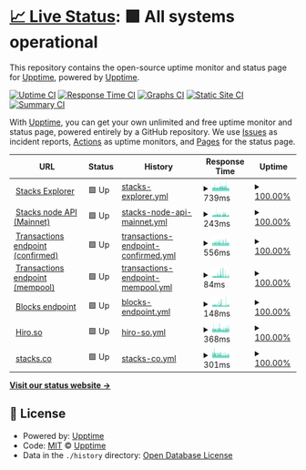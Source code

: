 # [📈 Live Status](https://upptime.github.io/upptime): <!--live status--> **🟩 All systems operational**

This repository contains the open-source uptime monitor and status page for [Upptime](https://upptime.js.org), powered by [Upptime](https://github.com/upptime/upptime).

[![Uptime CI](https://github.com/aulneau/stacks-status/workflows/Uptime%20CI/badge.svg)](https://github.com/upptime/upptime/actions?query=workflow%3A%22Uptime+CI%22)
[![Response Time CI](https://github.com/aulneau/stacks-status/workflows/Response%20Time%20CI/badge.svg)](https://github.com/upptime/upptime/actions?query=workflow%3A%22Response+Time+CI%22)
[![Graphs CI](https://github.com/aulneau/stacks-status/workflows/Graphs%20CI/badge.svg)](https://github.com/upptime/upptime/actions?query=workflow%3A%22Graphs+CI%22)
[![Static Site CI](https://github.com/aulneau/stacks-status/workflows/Static%20Site%20CI/badge.svg)](https://github.com/upptime/upptime/actions?query=workflow%3A%22Static+Site+CI%22)
[![Summary CI](https://github.com/aulneau/stacks-status/workflows/Summary%20CI/badge.svg)](https://github.com/upptime/upptime/actions?query=workflow%3A%22Summary+CI%22)

With [Upptime](https://upptime.js.org), you can get your own unlimited and free uptime monitor and status page, powered entirely by a GitHub repository. We use [Issues](https://github.com/upptime/upptime/issues) as incident reports, [Actions](https://github.com/upptime/upptime/actions) as uptime monitors, and [Pages](https://upptime.github.io/upptime) for the status page.

<!--start: status pages-->
<!-- This summary is generated by Upptime (https://github.com/upptime/upptime) -->
<!-- Do not edit this manually, your changes will be overwritten -->
<!-- prettier-ignore -->
| URL | Status | History | Response Time | Uptime |
| --- | ------ | ------- | ------------- | ------ |
| <img alt="" src="https://favicons.githubusercontent.com/explorer.stacks.co" height="13"> [Stacks Explorer](https://explorer.stacks.co) | 🟩 Up | [stacks-explorer.yml](https://github.com/aulneau/stacks-status/commits/HEAD/history/stacks-explorer.yml) | <details><summary><img alt="Response time graph" src="./graphs/stacks-explorer/response-time-week.png" height="20"> 739ms</summary><br><a href="https://stacks-status.com/history/stacks-explorer"><img alt="Response time 764" src="https://img.shields.io/endpoint?url=https%3A%2F%2Fraw.githubusercontent.com%2Faulneau%2Fstacks-status%2FHEAD%2Fapi%2Fstacks-explorer%2Fresponse-time.json"></a><br><a href="https://stacks-status.com/history/stacks-explorer"><img alt="24-hour response time 622" src="https://img.shields.io/endpoint?url=https%3A%2F%2Fraw.githubusercontent.com%2Faulneau%2Fstacks-status%2FHEAD%2Fapi%2Fstacks-explorer%2Fresponse-time-day.json"></a><br><a href="https://stacks-status.com/history/stacks-explorer"><img alt="7-day response time 739" src="https://img.shields.io/endpoint?url=https%3A%2F%2Fraw.githubusercontent.com%2Faulneau%2Fstacks-status%2FHEAD%2Fapi%2Fstacks-explorer%2Fresponse-time-week.json"></a><br><a href="https://stacks-status.com/history/stacks-explorer"><img alt="30-day response time 764" src="https://img.shields.io/endpoint?url=https%3A%2F%2Fraw.githubusercontent.com%2Faulneau%2Fstacks-status%2FHEAD%2Fapi%2Fstacks-explorer%2Fresponse-time-month.json"></a><br><a href="https://stacks-status.com/history/stacks-explorer"><img alt="1-year response time 764" src="https://img.shields.io/endpoint?url=https%3A%2F%2Fraw.githubusercontent.com%2Faulneau%2Fstacks-status%2FHEAD%2Fapi%2Fstacks-explorer%2Fresponse-time-year.json"></a></details> | <details><summary><a href="https://stacks-status.com/history/stacks-explorer">100.00%</a></summary><a href="https://stacks-status.com/history/stacks-explorer"><img alt="All-time uptime 100.00%" src="https://img.shields.io/endpoint?url=https%3A%2F%2Fraw.githubusercontent.com%2Faulneau%2Fstacks-status%2FHEAD%2Fapi%2Fstacks-explorer%2Fuptime.json"></a><br><a href="https://stacks-status.com/history/stacks-explorer"><img alt="24-hour uptime 100.00%" src="https://img.shields.io/endpoint?url=https%3A%2F%2Fraw.githubusercontent.com%2Faulneau%2Fstacks-status%2FHEAD%2Fapi%2Fstacks-explorer%2Fuptime-day.json"></a><br><a href="https://stacks-status.com/history/stacks-explorer"><img alt="7-day uptime 100.00%" src="https://img.shields.io/endpoint?url=https%3A%2F%2Fraw.githubusercontent.com%2Faulneau%2Fstacks-status%2FHEAD%2Fapi%2Fstacks-explorer%2Fuptime-week.json"></a><br><a href="https://stacks-status.com/history/stacks-explorer"><img alt="30-day uptime 100.00%" src="https://img.shields.io/endpoint?url=https%3A%2F%2Fraw.githubusercontent.com%2Faulneau%2Fstacks-status%2FHEAD%2Fapi%2Fstacks-explorer%2Fuptime-month.json"></a><br><a href="https://stacks-status.com/history/stacks-explorer"><img alt="1-year uptime 100.00%" src="https://img.shields.io/endpoint?url=https%3A%2F%2Fraw.githubusercontent.com%2Faulneau%2Fstacks-status%2FHEAD%2Fapi%2Fstacks-explorer%2Fuptime-year.json"></a></details>
| <img alt="" src="https://favicons.githubusercontent.com/stacks-node-api.stacks.co" height="13"> [Stacks node API (Mainnet)](https://stacks-node-api.stacks.co) | 🟩 Up | [stacks-node-api-mainnet.yml](https://github.com/aulneau/stacks-status/commits/HEAD/history/stacks-node-api-mainnet.yml) | <details><summary><img alt="Response time graph" src="./graphs/stacks-node-api-mainnet/response-time-week.png" height="20"> 243ms</summary><br><a href="https://stacks-status.com/history/stacks-node-api-mainnet"><img alt="Response time 242" src="https://img.shields.io/endpoint?url=https%3A%2F%2Fraw.githubusercontent.com%2Faulneau%2Fstacks-status%2FHEAD%2Fapi%2Fstacks-node-api-mainnet%2Fresponse-time.json"></a><br><a href="https://stacks-status.com/history/stacks-node-api-mainnet"><img alt="24-hour response time 191" src="https://img.shields.io/endpoint?url=https%3A%2F%2Fraw.githubusercontent.com%2Faulneau%2Fstacks-status%2FHEAD%2Fapi%2Fstacks-node-api-mainnet%2Fresponse-time-day.json"></a><br><a href="https://stacks-status.com/history/stacks-node-api-mainnet"><img alt="7-day response time 243" src="https://img.shields.io/endpoint?url=https%3A%2F%2Fraw.githubusercontent.com%2Faulneau%2Fstacks-status%2FHEAD%2Fapi%2Fstacks-node-api-mainnet%2Fresponse-time-week.json"></a><br><a href="https://stacks-status.com/history/stacks-node-api-mainnet"><img alt="30-day response time 242" src="https://img.shields.io/endpoint?url=https%3A%2F%2Fraw.githubusercontent.com%2Faulneau%2Fstacks-status%2FHEAD%2Fapi%2Fstacks-node-api-mainnet%2Fresponse-time-month.json"></a><br><a href="https://stacks-status.com/history/stacks-node-api-mainnet"><img alt="1-year response time 242" src="https://img.shields.io/endpoint?url=https%3A%2F%2Fraw.githubusercontent.com%2Faulneau%2Fstacks-status%2FHEAD%2Fapi%2Fstacks-node-api-mainnet%2Fresponse-time-year.json"></a></details> | <details><summary><a href="https://stacks-status.com/history/stacks-node-api-mainnet">100.00%</a></summary><a href="https://stacks-status.com/history/stacks-node-api-mainnet"><img alt="All-time uptime 100.00%" src="https://img.shields.io/endpoint?url=https%3A%2F%2Fraw.githubusercontent.com%2Faulneau%2Fstacks-status%2FHEAD%2Fapi%2Fstacks-node-api-mainnet%2Fuptime.json"></a><br><a href="https://stacks-status.com/history/stacks-node-api-mainnet"><img alt="24-hour uptime 100.00%" src="https://img.shields.io/endpoint?url=https%3A%2F%2Fraw.githubusercontent.com%2Faulneau%2Fstacks-status%2FHEAD%2Fapi%2Fstacks-node-api-mainnet%2Fuptime-day.json"></a><br><a href="https://stacks-status.com/history/stacks-node-api-mainnet"><img alt="7-day uptime 100.00%" src="https://img.shields.io/endpoint?url=https%3A%2F%2Fraw.githubusercontent.com%2Faulneau%2Fstacks-status%2FHEAD%2Fapi%2Fstacks-node-api-mainnet%2Fuptime-week.json"></a><br><a href="https://stacks-status.com/history/stacks-node-api-mainnet"><img alt="30-day uptime 100.00%" src="https://img.shields.io/endpoint?url=https%3A%2F%2Fraw.githubusercontent.com%2Faulneau%2Fstacks-status%2FHEAD%2Fapi%2Fstacks-node-api-mainnet%2Fuptime-month.json"></a><br><a href="https://stacks-status.com/history/stacks-node-api-mainnet"><img alt="1-year uptime 100.00%" src="https://img.shields.io/endpoint?url=https%3A%2F%2Fraw.githubusercontent.com%2Faulneau%2Fstacks-status%2FHEAD%2Fapi%2Fstacks-node-api-mainnet%2Fuptime-year.json"></a></details>
| <img alt="" src="https://favicons.githubusercontent.com/stacks-node-api.stacks.co" height="13"> [Transactions endpoint (confirmed)](https://stacks-node-api.stacks.co/extended/v1/tx) | 🟩 Up | [transactions-endpoint-confirmed.yml](https://github.com/aulneau/stacks-status/commits/HEAD/history/transactions-endpoint-confirmed.yml) | <details><summary><img alt="Response time graph" src="./graphs/transactions-endpoint-confirmed/response-time-week.png" height="20"> 556ms</summary><br><a href="https://stacks-status.com/history/transactions-endpoint-confirmed"><img alt="Response time 527" src="https://img.shields.io/endpoint?url=https%3A%2F%2Fraw.githubusercontent.com%2Faulneau%2Fstacks-status%2FHEAD%2Fapi%2Ftransactions-endpoint-confirmed%2Fresponse-time.json"></a><br><a href="https://stacks-status.com/history/transactions-endpoint-confirmed"><img alt="24-hour response time 509" src="https://img.shields.io/endpoint?url=https%3A%2F%2Fraw.githubusercontent.com%2Faulneau%2Fstacks-status%2FHEAD%2Fapi%2Ftransactions-endpoint-confirmed%2Fresponse-time-day.json"></a><br><a href="https://stacks-status.com/history/transactions-endpoint-confirmed"><img alt="7-day response time 556" src="https://img.shields.io/endpoint?url=https%3A%2F%2Fraw.githubusercontent.com%2Faulneau%2Fstacks-status%2FHEAD%2Fapi%2Ftransactions-endpoint-confirmed%2Fresponse-time-week.json"></a><br><a href="https://stacks-status.com/history/transactions-endpoint-confirmed"><img alt="30-day response time 527" src="https://img.shields.io/endpoint?url=https%3A%2F%2Fraw.githubusercontent.com%2Faulneau%2Fstacks-status%2FHEAD%2Fapi%2Ftransactions-endpoint-confirmed%2Fresponse-time-month.json"></a><br><a href="https://stacks-status.com/history/transactions-endpoint-confirmed"><img alt="1-year response time 527" src="https://img.shields.io/endpoint?url=https%3A%2F%2Fraw.githubusercontent.com%2Faulneau%2Fstacks-status%2FHEAD%2Fapi%2Ftransactions-endpoint-confirmed%2Fresponse-time-year.json"></a></details> | <details><summary><a href="https://stacks-status.com/history/transactions-endpoint-confirmed">100.00%</a></summary><a href="https://stacks-status.com/history/transactions-endpoint-confirmed"><img alt="All-time uptime 100.00%" src="https://img.shields.io/endpoint?url=https%3A%2F%2Fraw.githubusercontent.com%2Faulneau%2Fstacks-status%2FHEAD%2Fapi%2Ftransactions-endpoint-confirmed%2Fuptime.json"></a><br><a href="https://stacks-status.com/history/transactions-endpoint-confirmed"><img alt="24-hour uptime 100.00%" src="https://img.shields.io/endpoint?url=https%3A%2F%2Fraw.githubusercontent.com%2Faulneau%2Fstacks-status%2FHEAD%2Fapi%2Ftransactions-endpoint-confirmed%2Fuptime-day.json"></a><br><a href="https://stacks-status.com/history/transactions-endpoint-confirmed"><img alt="7-day uptime 100.00%" src="https://img.shields.io/endpoint?url=https%3A%2F%2Fraw.githubusercontent.com%2Faulneau%2Fstacks-status%2FHEAD%2Fapi%2Ftransactions-endpoint-confirmed%2Fuptime-week.json"></a><br><a href="https://stacks-status.com/history/transactions-endpoint-confirmed"><img alt="30-day uptime 100.00%" src="https://img.shields.io/endpoint?url=https%3A%2F%2Fraw.githubusercontent.com%2Faulneau%2Fstacks-status%2FHEAD%2Fapi%2Ftransactions-endpoint-confirmed%2Fuptime-month.json"></a><br><a href="https://stacks-status.com/history/transactions-endpoint-confirmed"><img alt="1-year uptime 100.00%" src="https://img.shields.io/endpoint?url=https%3A%2F%2Fraw.githubusercontent.com%2Faulneau%2Fstacks-status%2FHEAD%2Fapi%2Ftransactions-endpoint-confirmed%2Fuptime-year.json"></a></details>
| <img alt="" src="https://favicons.githubusercontent.com/stacks-node-api.stacks.co" height="13"> [Transactions endpoint (mempool)](https://stacks-node-api.stacks.co/extended/v1/tx/mempool) | 🟩 Up | [transactions-endpoint-mempool.yml](https://github.com/aulneau/stacks-status/commits/HEAD/history/transactions-endpoint-mempool.yml) | <details><summary><img alt="Response time graph" src="./graphs/transactions-endpoint-mempool/response-time-week.png" height="20"> 84ms</summary><br><a href="https://stacks-status.com/history/transactions-endpoint-mempool"><img alt="Response time 100" src="https://img.shields.io/endpoint?url=https%3A%2F%2Fraw.githubusercontent.com%2Faulneau%2Fstacks-status%2FHEAD%2Fapi%2Ftransactions-endpoint-mempool%2Fresponse-time.json"></a><br><a href="https://stacks-status.com/history/transactions-endpoint-mempool"><img alt="24-hour response time 68" src="https://img.shields.io/endpoint?url=https%3A%2F%2Fraw.githubusercontent.com%2Faulneau%2Fstacks-status%2FHEAD%2Fapi%2Ftransactions-endpoint-mempool%2Fresponse-time-day.json"></a><br><a href="https://stacks-status.com/history/transactions-endpoint-mempool"><img alt="7-day response time 84" src="https://img.shields.io/endpoint?url=https%3A%2F%2Fraw.githubusercontent.com%2Faulneau%2Fstacks-status%2FHEAD%2Fapi%2Ftransactions-endpoint-mempool%2Fresponse-time-week.json"></a><br><a href="https://stacks-status.com/history/transactions-endpoint-mempool"><img alt="30-day response time 100" src="https://img.shields.io/endpoint?url=https%3A%2F%2Fraw.githubusercontent.com%2Faulneau%2Fstacks-status%2FHEAD%2Fapi%2Ftransactions-endpoint-mempool%2Fresponse-time-month.json"></a><br><a href="https://stacks-status.com/history/transactions-endpoint-mempool"><img alt="1-year response time 100" src="https://img.shields.io/endpoint?url=https%3A%2F%2Fraw.githubusercontent.com%2Faulneau%2Fstacks-status%2FHEAD%2Fapi%2Ftransactions-endpoint-mempool%2Fresponse-time-year.json"></a></details> | <details><summary><a href="https://stacks-status.com/history/transactions-endpoint-mempool">100.00%</a></summary><a href="https://stacks-status.com/history/transactions-endpoint-mempool"><img alt="All-time uptime 100.00%" src="https://img.shields.io/endpoint?url=https%3A%2F%2Fraw.githubusercontent.com%2Faulneau%2Fstacks-status%2FHEAD%2Fapi%2Ftransactions-endpoint-mempool%2Fuptime.json"></a><br><a href="https://stacks-status.com/history/transactions-endpoint-mempool"><img alt="24-hour uptime 100.00%" src="https://img.shields.io/endpoint?url=https%3A%2F%2Fraw.githubusercontent.com%2Faulneau%2Fstacks-status%2FHEAD%2Fapi%2Ftransactions-endpoint-mempool%2Fuptime-day.json"></a><br><a href="https://stacks-status.com/history/transactions-endpoint-mempool"><img alt="7-day uptime 100.00%" src="https://img.shields.io/endpoint?url=https%3A%2F%2Fraw.githubusercontent.com%2Faulneau%2Fstacks-status%2FHEAD%2Fapi%2Ftransactions-endpoint-mempool%2Fuptime-week.json"></a><br><a href="https://stacks-status.com/history/transactions-endpoint-mempool"><img alt="30-day uptime 100.00%" src="https://img.shields.io/endpoint?url=https%3A%2F%2Fraw.githubusercontent.com%2Faulneau%2Fstacks-status%2FHEAD%2Fapi%2Ftransactions-endpoint-mempool%2Fuptime-month.json"></a><br><a href="https://stacks-status.com/history/transactions-endpoint-mempool"><img alt="1-year uptime 100.00%" src="https://img.shields.io/endpoint?url=https%3A%2F%2Fraw.githubusercontent.com%2Faulneau%2Fstacks-status%2FHEAD%2Fapi%2Ftransactions-endpoint-mempool%2Fuptime-year.json"></a></details>
| <img alt="" src="https://favicons.githubusercontent.com/stacks-node-api.stacks.co" height="13"> [Blocks endpoint](https://stacks-node-api.stacks.co/extended/v1/block) | 🟩 Up | [blocks-endpoint.yml](https://github.com/aulneau/stacks-status/commits/HEAD/history/blocks-endpoint.yml) | <details><summary><img alt="Response time graph" src="./graphs/blocks-endpoint/response-time-week.png" height="20"> 148ms</summary><br><a href="https://stacks-status.com/history/blocks-endpoint"><img alt="Response time 150" src="https://img.shields.io/endpoint?url=https%3A%2F%2Fraw.githubusercontent.com%2Faulneau%2Fstacks-status%2FHEAD%2Fapi%2Fblocks-endpoint%2Fresponse-time.json"></a><br><a href="https://stacks-status.com/history/blocks-endpoint"><img alt="24-hour response time 139" src="https://img.shields.io/endpoint?url=https%3A%2F%2Fraw.githubusercontent.com%2Faulneau%2Fstacks-status%2FHEAD%2Fapi%2Fblocks-endpoint%2Fresponse-time-day.json"></a><br><a href="https://stacks-status.com/history/blocks-endpoint"><img alt="7-day response time 148" src="https://img.shields.io/endpoint?url=https%3A%2F%2Fraw.githubusercontent.com%2Faulneau%2Fstacks-status%2FHEAD%2Fapi%2Fblocks-endpoint%2Fresponse-time-week.json"></a><br><a href="https://stacks-status.com/history/blocks-endpoint"><img alt="30-day response time 150" src="https://img.shields.io/endpoint?url=https%3A%2F%2Fraw.githubusercontent.com%2Faulneau%2Fstacks-status%2FHEAD%2Fapi%2Fblocks-endpoint%2Fresponse-time-month.json"></a><br><a href="https://stacks-status.com/history/blocks-endpoint"><img alt="1-year response time 150" src="https://img.shields.io/endpoint?url=https%3A%2F%2Fraw.githubusercontent.com%2Faulneau%2Fstacks-status%2FHEAD%2Fapi%2Fblocks-endpoint%2Fresponse-time-year.json"></a></details> | <details><summary><a href="https://stacks-status.com/history/blocks-endpoint">100.00%</a></summary><a href="https://stacks-status.com/history/blocks-endpoint"><img alt="All-time uptime 100.00%" src="https://img.shields.io/endpoint?url=https%3A%2F%2Fraw.githubusercontent.com%2Faulneau%2Fstacks-status%2FHEAD%2Fapi%2Fblocks-endpoint%2Fuptime.json"></a><br><a href="https://stacks-status.com/history/blocks-endpoint"><img alt="24-hour uptime 100.00%" src="https://img.shields.io/endpoint?url=https%3A%2F%2Fraw.githubusercontent.com%2Faulneau%2Fstacks-status%2FHEAD%2Fapi%2Fblocks-endpoint%2Fuptime-day.json"></a><br><a href="https://stacks-status.com/history/blocks-endpoint"><img alt="7-day uptime 100.00%" src="https://img.shields.io/endpoint?url=https%3A%2F%2Fraw.githubusercontent.com%2Faulneau%2Fstacks-status%2FHEAD%2Fapi%2Fblocks-endpoint%2Fuptime-week.json"></a><br><a href="https://stacks-status.com/history/blocks-endpoint"><img alt="30-day uptime 100.00%" src="https://img.shields.io/endpoint?url=https%3A%2F%2Fraw.githubusercontent.com%2Faulneau%2Fstacks-status%2FHEAD%2Fapi%2Fblocks-endpoint%2Fuptime-month.json"></a><br><a href="https://stacks-status.com/history/blocks-endpoint"><img alt="1-year uptime 100.00%" src="https://img.shields.io/endpoint?url=https%3A%2F%2Fraw.githubusercontent.com%2Faulneau%2Fstacks-status%2FHEAD%2Fapi%2Fblocks-endpoint%2Fuptime-year.json"></a></details>
| <img alt="" src="https://favicons.githubusercontent.com/hiro.so" height="13"> [Hiro.so](https://hiro.so) | 🟩 Up | [hiro-so.yml](https://github.com/aulneau/stacks-status/commits/HEAD/history/hiro-so.yml) | <details><summary><img alt="Response time graph" src="./graphs/hiro-so/response-time-week.png" height="20"> 368ms</summary><br><a href="https://stacks-status.com/history/hiro-so"><img alt="Response time 409" src="https://img.shields.io/endpoint?url=https%3A%2F%2Fraw.githubusercontent.com%2Faulneau%2Fstacks-status%2FHEAD%2Fapi%2Fhiro-so%2Fresponse-time.json"></a><br><a href="https://stacks-status.com/history/hiro-so"><img alt="24-hour response time 407" src="https://img.shields.io/endpoint?url=https%3A%2F%2Fraw.githubusercontent.com%2Faulneau%2Fstacks-status%2FHEAD%2Fapi%2Fhiro-so%2Fresponse-time-day.json"></a><br><a href="https://stacks-status.com/history/hiro-so"><img alt="7-day response time 368" src="https://img.shields.io/endpoint?url=https%3A%2F%2Fraw.githubusercontent.com%2Faulneau%2Fstacks-status%2FHEAD%2Fapi%2Fhiro-so%2Fresponse-time-week.json"></a><br><a href="https://stacks-status.com/history/hiro-so"><img alt="30-day response time 409" src="https://img.shields.io/endpoint?url=https%3A%2F%2Fraw.githubusercontent.com%2Faulneau%2Fstacks-status%2FHEAD%2Fapi%2Fhiro-so%2Fresponse-time-month.json"></a><br><a href="https://stacks-status.com/history/hiro-so"><img alt="1-year response time 409" src="https://img.shields.io/endpoint?url=https%3A%2F%2Fraw.githubusercontent.com%2Faulneau%2Fstacks-status%2FHEAD%2Fapi%2Fhiro-so%2Fresponse-time-year.json"></a></details> | <details><summary><a href="https://stacks-status.com/history/hiro-so">100.00%</a></summary><a href="https://stacks-status.com/history/hiro-so"><img alt="All-time uptime 100.00%" src="https://img.shields.io/endpoint?url=https%3A%2F%2Fraw.githubusercontent.com%2Faulneau%2Fstacks-status%2FHEAD%2Fapi%2Fhiro-so%2Fuptime.json"></a><br><a href="https://stacks-status.com/history/hiro-so"><img alt="24-hour uptime 100.00%" src="https://img.shields.io/endpoint?url=https%3A%2F%2Fraw.githubusercontent.com%2Faulneau%2Fstacks-status%2FHEAD%2Fapi%2Fhiro-so%2Fuptime-day.json"></a><br><a href="https://stacks-status.com/history/hiro-so"><img alt="7-day uptime 100.00%" src="https://img.shields.io/endpoint?url=https%3A%2F%2Fraw.githubusercontent.com%2Faulneau%2Fstacks-status%2FHEAD%2Fapi%2Fhiro-so%2Fuptime-week.json"></a><br><a href="https://stacks-status.com/history/hiro-so"><img alt="30-day uptime 100.00%" src="https://img.shields.io/endpoint?url=https%3A%2F%2Fraw.githubusercontent.com%2Faulneau%2Fstacks-status%2FHEAD%2Fapi%2Fhiro-so%2Fuptime-month.json"></a><br><a href="https://stacks-status.com/history/hiro-so"><img alt="1-year uptime 100.00%" src="https://img.shields.io/endpoint?url=https%3A%2F%2Fraw.githubusercontent.com%2Faulneau%2Fstacks-status%2FHEAD%2Fapi%2Fhiro-so%2Fuptime-year.json"></a></details>
| <img alt="" src="https://favicons.githubusercontent.com/stacks.co" height="13"> [stacks.co](https://stacks.co) | 🟩 Up | [stacks-co.yml](https://github.com/aulneau/stacks-status/commits/HEAD/history/stacks-co.yml) | <details><summary><img alt="Response time graph" src="./graphs/stacks-co/response-time-week.png" height="20"> 301ms</summary><br><a href="https://stacks-status.com/history/stacks-co"><img alt="Response time 316" src="https://img.shields.io/endpoint?url=https%3A%2F%2Fraw.githubusercontent.com%2Faulneau%2Fstacks-status%2FHEAD%2Fapi%2Fstacks-co%2Fresponse-time.json"></a><br><a href="https://stacks-status.com/history/stacks-co"><img alt="24-hour response time 282" src="https://img.shields.io/endpoint?url=https%3A%2F%2Fraw.githubusercontent.com%2Faulneau%2Fstacks-status%2FHEAD%2Fapi%2Fstacks-co%2Fresponse-time-day.json"></a><br><a href="https://stacks-status.com/history/stacks-co"><img alt="7-day response time 301" src="https://img.shields.io/endpoint?url=https%3A%2F%2Fraw.githubusercontent.com%2Faulneau%2Fstacks-status%2FHEAD%2Fapi%2Fstacks-co%2Fresponse-time-week.json"></a><br><a href="https://stacks-status.com/history/stacks-co"><img alt="30-day response time 316" src="https://img.shields.io/endpoint?url=https%3A%2F%2Fraw.githubusercontent.com%2Faulneau%2Fstacks-status%2FHEAD%2Fapi%2Fstacks-co%2Fresponse-time-month.json"></a><br><a href="https://stacks-status.com/history/stacks-co"><img alt="1-year response time 316" src="https://img.shields.io/endpoint?url=https%3A%2F%2Fraw.githubusercontent.com%2Faulneau%2Fstacks-status%2FHEAD%2Fapi%2Fstacks-co%2Fresponse-time-year.json"></a></details> | <details><summary><a href="https://stacks-status.com/history/stacks-co">100.00%</a></summary><a href="https://stacks-status.com/history/stacks-co"><img alt="All-time uptime 100.00%" src="https://img.shields.io/endpoint?url=https%3A%2F%2Fraw.githubusercontent.com%2Faulneau%2Fstacks-status%2FHEAD%2Fapi%2Fstacks-co%2Fuptime.json"></a><br><a href="https://stacks-status.com/history/stacks-co"><img alt="24-hour uptime 100.00%" src="https://img.shields.io/endpoint?url=https%3A%2F%2Fraw.githubusercontent.com%2Faulneau%2Fstacks-status%2FHEAD%2Fapi%2Fstacks-co%2Fuptime-day.json"></a><br><a href="https://stacks-status.com/history/stacks-co"><img alt="7-day uptime 100.00%" src="https://img.shields.io/endpoint?url=https%3A%2F%2Fraw.githubusercontent.com%2Faulneau%2Fstacks-status%2FHEAD%2Fapi%2Fstacks-co%2Fuptime-week.json"></a><br><a href="https://stacks-status.com/history/stacks-co"><img alt="30-day uptime 100.00%" src="https://img.shields.io/endpoint?url=https%3A%2F%2Fraw.githubusercontent.com%2Faulneau%2Fstacks-status%2FHEAD%2Fapi%2Fstacks-co%2Fuptime-month.json"></a><br><a href="https://stacks-status.com/history/stacks-co"><img alt="1-year uptime 100.00%" src="https://img.shields.io/endpoint?url=https%3A%2F%2Fraw.githubusercontent.com%2Faulneau%2Fstacks-status%2FHEAD%2Fapi%2Fstacks-co%2Fuptime-year.json"></a></details>

<!--end: status pages-->

[**Visit our status website →**](https://upptime.github.io/upptime)

## 📄 License

- Powered by: [Upptime](https://github.com/upptime/upptime)
- Code: [MIT](./LICENSE) © [Upptime](https://upptime.js.org)
- Data in the `./history` directory: [Open Database License](https://opendatacommons.org/licenses/odbl/1-0/)
